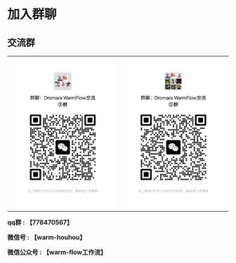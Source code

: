 # 加入群聊
## 交流群

<table>
    <tr>
        <td><img src="../.vuepress/public/wxqun3.jpg"/></td>
        <td><img src="../.vuepress/public/wxqun2.jpg"/></td>
    </tr>
</table>

**qq群 : 【778470567】**   

**微信号 : 【warm-houhou】**  

**微信公众号 : 【warm-flow工作流】**   

